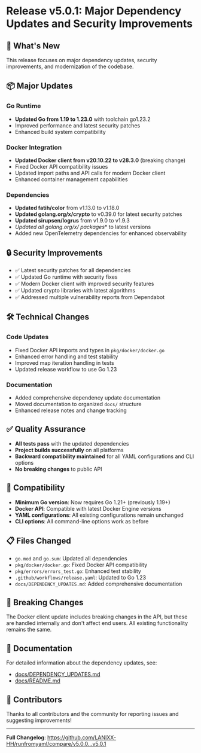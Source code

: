 # Release v5.0.1: Major Dependency Updates and Security Improvements

## 🚀 What's New

This release focuses on major dependency updates, security improvements, and modernization of the codebase.

## 📦 Major Updates

### Go Runtime
- **Updated Go from 1.19 to 1.23.0** with toolchain go1.23.2
- Improved performance and latest security patches
- Enhanced build system compatibility

### Docker Integration
- **Updated Docker client from v20.10.22 to v28.3.0** (breaking change)
- Fixed Docker API compatibility issues
- Updated import paths and API calls for modern Docker client
- Enhanced container management capabilities

### Dependencies
- **Updated fatih/color** from v1.13.0 to v1.18.0
- **Updated golang.org/x/crypto** to v0.39.0 for latest security patches
- **Updated sirupsen/logrus** from v1.9.0 to v1.9.3
- **Updated all golang.org/x/* packages** to latest versions
- Added new OpenTelemetry dependencies for enhanced observability

## 🔒 Security Improvements

- ✅ Latest security patches for all dependencies
- ✅ Updated Go runtime with security fixes
- ✅ Modern Docker client with improved security features
- ✅ Updated crypto libraries with latest algorithms
- ✅ Addressed multiple vulnerability reports from Dependabot

## 🛠️ Technical Changes

### Code Updates
- Fixed Docker API imports and types in `pkg/docker/docker.go`
- Enhanced error handling and test stability
- Improved map iteration handling in tests
- Updated release workflow to use Go 1.23

### Documentation
- Added comprehensive dependency update documentation
- Moved documentation to organized `docs/` structure
- Enhanced release notes and change tracking

## ✅ Quality Assurance

- **All tests pass** with the updated dependencies
- **Project builds successfully** on all platforms
- **Backward compatibility maintained** for all YAML configurations and CLI options
- **No breaking changes** to public API

## 🔄 Compatibility

- **Minimum Go version**: Now requires Go 1.21+ (previously 1.19+)
- **Docker API**: Compatible with latest Docker Engine versions
- **YAML configurations**: All existing configurations remain unchanged
- **CLI options**: All command-line options work as before

## 📋 Files Changed

- `go.mod` and `go.sum`: Updated all dependencies
- `pkg/docker/docker.go`: Fixed Docker API compatibility
- `pkg/errors/errors_test.go`: Enhanced test stability
- `.github/workflows/release.yaml`: Updated to Go 1.23
- `docs/DEPENDENCY_UPDATES.md`: Added comprehensive documentation

## 🚨 Breaking Changes

The Docker client update includes breaking changes in the API, but these are handled internally and don't affect end users. All existing functionality remains the same.

## 📖 Documentation

For detailed information about the dependency updates, see:
- [docs/DEPENDENCY_UPDATES.md](docs/DEPENDENCY_UPDATES.md)
- [docs/README.md](docs/README.md)

## 🙏 Contributors

Thanks to all contributors and the community for reporting issues and suggesting improvements!

---

**Full Changelog**: https://github.com/LANIXX-HH/runfromyaml/compare/v5.0.0...v5.0.1
